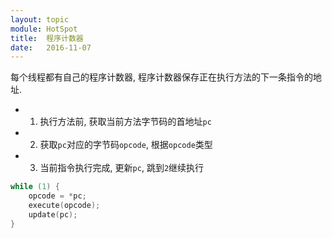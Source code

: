 ```yaml
---
layout: topic
module: HotSpot
title:  程序计数器
date:   2016-11-07
---
```


每个线程都有自己的程序计数器, 程序计数器保存正在执行方法的下一条指令的地址.

* 1. 执行方法前, 获取当前方法字节码的首地址`pc`
* 2. 获取`pc`对应的字节码`opcode`, 根据`opcode`类型
* 3. 当前指令执行完成, 更新`pc`, 跳到`2`继续执行

```c
while (1) {
    opcode = *pc;
    execute(opcode);
    update(pc);
}
```
